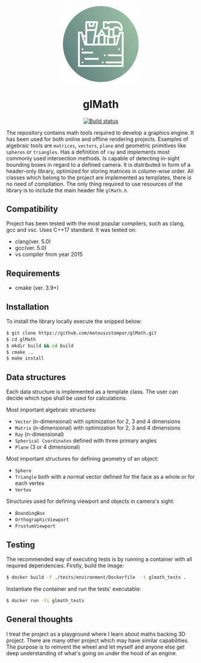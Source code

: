 <p align="center">
  <img src="https://github.com/mateuszstompor/glMath/blob/master/artwork/icon.png?raw=true" width="40%">
</p>

<h1 align="center">glMath</h1>
<p align="center">    
    <a href="https://www.travis-ci.org/mateuszstompor/glMath">
        <img src="https://www.travis-ci.org/mateuszstompor/glMath.svg?branch=master" height="18pt" alt="Build status"/>
    </a>
</p>

The repository contains math tools required to develop a graphics engine.
It has been used for both online and offline rendering projects.
Examples of algebraic tools are `matrices`, `vectors`, `plane` and geometric primitives like `spheres` or `triangles`.
Has a definition of `ray` and implements most commonly used intersection methods.
Is capable of detecting in-sight bounding boxes in regard to a defined camera. 
It is distributed in form of a header-only library, optimized for storing matrices in column-wise order.
All classes which belong to the project are implemented as templates, there is no need of compilation.
The only thing required to use resources of the library is to include the main header file `glMath.h`.

## Compatibility
Project has been tested with the most popular compilers, such as clang, gcc and vsc. Uses C++17 standard.
It was tested on:
* clang(ver. 5.0)
* gcc(ver. 5.0)
* vs compiler from year 2015

## Requirements
* cmake (ver. 3.9+)

## Installation
To install the library locally execute the snipped below:
```bash
$ git clone https://github.com/mateuszstompor/glMath.git
$ cd glMath
$ mkdir build && cd build
$ cmake ..
$ make install
```

## Data structures
Each data structure is implemented as a template class. 
The user can decide which type shall be used for calculations.

Most important algebraic structures:
* `Vector` (n-dimensional) with optimization for 2, 3 and 4 dimensions
* `Matrix` (n-dimensional) with optimization for 2, 3 and 4 dimensions
* `Ray` (n-dimensional)
* `Spherical Coordinates` defined with three primary angles
* `Plane` (3 or 4 dimensional)

Most important structures for defining geometry of an object:
* `Sphere`
* `Triangle` both with a normal vector defined for the face as a whole or for each vertex
* `Vertex`

Structures used for defining viewport and objects in camera's sight:
* `BoundingBox`
* `OrthographicViewport`
* `FrustumViewport`

## Testing
The recommended way of executing tests is by running a container with all required dependencies. 
Firstly, build the image:
```bash
$ docker build -f ./tests/environment/Dockerfile  -t glmath_tests .
```

Instantiate the container and run the tests' executable:
```bash
$ docker run -ti glmath_tests
```

## General thoughts
I treat the project as a playground where I learn about maths backing 3D project. 
There are many other project which may have similar capabilities.
The purpose is to reinvent the wheel and let myself and anyone else get deep understanding of what's going on under the hood of an engine.
 